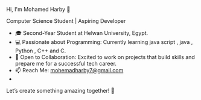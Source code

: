 Hi, I'm Mohamed Harby 👋

Computer Science Student | Aspiring Developer

- 🎓 Second-Year Student at Helwan University, Egypt.
- 💻 Passionate about Programming: Currently learning java script , java , Python , C++ and C.
- 🌟 Open to Collaboration: Excited to work on projects that build skills and prepare me for a successful tech career.
- 📫 Reach Me: mohemadharby7@gmail.com
- 
Let’s create something amazing together! 🚀
